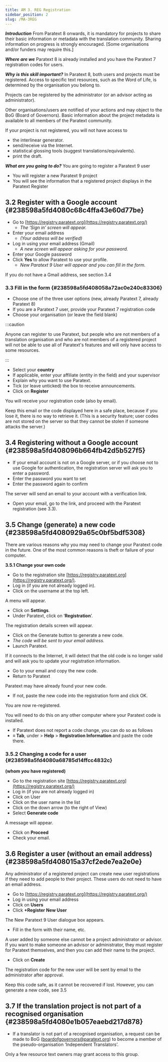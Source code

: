 ```yaml
---
title: AM 3. REG Registration
sidebar_position: 2
slug: /MA-3REG
---
```


_**Introduction**_ From Paratext 8 onwards, it is mandatory for projects to share their basic information or metadata with the translation community. Sharing information on progress is strongly encouraged. [Some organisations and/or funders may require this.]

_**Where are we**_  Paratext 8 is already installed and you have the Paratext 7 registration codes for users.

_**Why is this skill important?**_  In Paratext 8, both users and projects must be registered. Access to specific text resources, such as the Word of Life, is determined by the organisation you belong to.

Projects can be registered by the administrator (or an advisor acting as administrator).

Other organisations/users are notified of your actions and may object to the BoG (Board of Governors). Basic information about the project metadata is available to all members of the Paratext community.

If your project is not registered, you will not have access to

- the interlinear generator.
- send/receive via the Internet.
- statistical glossing tools (suggest translations/equivalents).
- print the draft.

_**What are you going to do?**_  You are going to register a Paratext 9 user

- You will register a new Paratext 9 project
- You will see the information that a registered project displays in the Paratext Register

## **3.2 Register with a Google account** {#238598a5fd4080c68c4ffa43e60d77be}

- Go to [https://registry.paratext.org](https://registry.paratext.org/)
    - _The ‘Sign in’ screen will appear._
- Enter your email address
    - _(Your address will be verified)_
- Log in using your email address (Gmail)
    - _A new screen will appear asking for your password._
- Enter your Google password
- Click **Yes** to allow Paratext to use your profile.
    - _New Paratext 9 User will appear and you can fill in the form._

If you do not have a Gmail address, see section 3.4

### **3.3 Fill in the form** {#238598a5fd408058a72ac0e240c83306}

- Choose one of the three user options (new, already Paratext 7, already Paratext 8)
- If you are a Paratext 7 user, provide your Paratext 7 registration code
- Choose your organisation (or leave the field blank)

:::caution

Anyone can register to use Paratext, but people who are not members of a translation organisation and who are not members of a registered project will not be able to use all of Paratext's features and will only have access to some resources.

:::

- Select your **country**
- If applicable, enter your affiliate (entity in the field) and your supervisor
- Explain why you want to use Paratext.
- Tick (or leave unticked) the box to receive announcements.
- Click on **Register**

You will receive your registration code (also by email).

Keep this email or the code displayed here in a safe place, because if you lose it, there is no way to retrieve it. (This is a security feature; user codes are not stored on the server so that they cannot be stolen if someone attacks the server.)

## **3.4 Registering without a Google account** {#238598a5fd408096b664fb42d5b527f5}

- If your email account is not on a Google server, or if you choose not to use Google for authentication, the registration server will ask you to enter a password.
- Enter the password you want to set
- Enter the password again to confirm

The server will send an email to your account with a verification link.

- Open your email, go to the link, and proceed with the Paratext registration (see 3.3).

## **3.5 Change (generate) a new code** {#238598a5fd4080929a65c0bf5bdf5308}

There are various reasons why you may need to change your Paratext code in the future. One of the most common reasons is theft or failure of your computer.

**3.5.1 Change your own code**

- Go to the registration site [https://registry.paratext.org](https://registry.paratext.org/).
- Log in (if you are not already logged in).
- Click on the username at the top left.

A menu will appear.

- Click on **Settings**.
- Under Paratext, click on ‘**Registration**’.

The registration details screen will appear.

- Click on the Generate button to generate a new code.
- _The code will be sent to your email address._
- Launch Paratext.

If it connects to the Internet, it will detect that the old code is no longer valid and will ask you to update your registration information.

- Go to your email and copy the new code.
- Return to Paratext

Paratext may have already found your new code.

- If not, paste the new code into the registration form and click OK.

You are now re-registered.

You will need to do this on any other computer where your Paratext code is installed.

- If Paratext does not report a code change, you can do so as follows
- **≡ Tab**, under &gt; **Help** &gt; **Registration Information** and paste the code there.

### **3.5.2 Changing a code for a user**  {#238598a5fd4080a68785d14ffcc4832c}

**(whom** _**you**_ **have registered)**

- Go to the registration site [https://registry.paratext.org](https://registry.paratext.org/)
- Log in (if you are not already logged in)
- Click on User
- Click on the user name in the list
- Click on the down arrow (to the right of View)
- Select **Generate code**

A message will appear.

- Click on **Proceed**
- Check your email.

## **3.6 Register a user (without an email address)** {#238598a5fd408015a37cf2ede7ea2e0e}

Any administrator of a registered project can create new user registrations if they need to add people to their project. These users do not need to have an email address.

- Go to [https://registry.paratext.org](https://registry.paratext.org/)
- Log in using your email address
- Click on **Users**
- Click **+Register New User**

The New Paratext 9 User dialogue box appears.

- Fill in the form with their name, etc.

A user added by someone else cannot be a project administrator or advisor. If you want to make someone an advisor or administrator, they must register for Paratext themselves, and then you can add their name to the project.

- Click on **Create**

The registration code for the new user will be sent by email to the administrator after approval.

Keep this code safe, as it cannot be recovered if lost. However, you can generate a new code, see 3.5

## **3.7 If the translation project is not part of a recognised organisation** {#238598a5fd4080e1b057eaebd217d878}

- If a translator is not part of a recognised organisation, a request can be made to BoG ([boardofgovernors@paratext.org](mailto:boardofgovernors@paratext.org)) to become a member of the pseudo-organisation ‘Independent Translators’.

Only a few resource text owners may grant access to this group.

